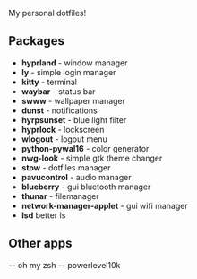 My personal dotfiles!

## Packages
- **hyprland** - window manager
- **ly** - simple login manager
- **kitty** - terminal
- **waybar** - status bar
- **swww** - wallpaper manager
- **dunst** - notifications
- **hyrpsunset** - blue light filter
- **hyprlock** - lockscreen
- **wlogout** - logout menu
- **python-pywal16** - color generator
- **nwg-look** - simple gtk theme changer
- **stow** - dotfiles manager
- **pavucontrol** - audio manager
- **blueberry** - gui bluetooth manager
- **thunar** - filemanager
- **network-manager-applet** - gui wifi manager
- **lsd** better ls

## Other apps

-- oh my zsh
-- powerlevel10k
